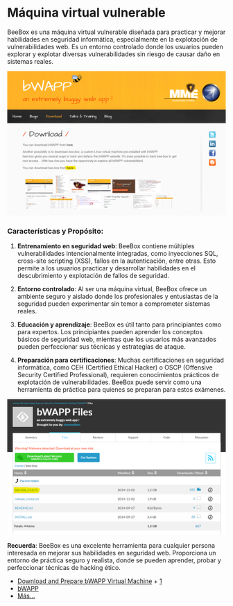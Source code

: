# Máquina virtual vulnerable

BeeBox es una máquina virtual vulnerable diseñada para practicar y mejorar habilidades en seguridad informática, especialmente en la explotación de vulnerabilidades web. Es un entorno controlado donde los usuarios pueden explorar y explotar diversas vulnerabilidades sin riesgo de causar daño en sistemas reales.

![bWAPP](./assets/bwapp.png)

### Características y Propósito:
1. **Entrenamiento en seguridad web**: BeeBox contiene múltiples vulnerabilidades intencionalmente integradas, como inyecciones SQL, cross-site scripting (XSS), fallos en la autenticación, entre otras. Esto permite a los usuarios practicar y desarrollar habilidades en el descubrimiento y explotación de fallos de seguridad.

2. **Entorno controlado**: Al ser una máquina virtual, BeeBox ofrece un ambiente seguro y aislado donde los profesionales y entusiastas de la seguridad pueden experimentar sin temor a comprometer sistemas reales.

3. **Educación y aprendizaje**: BeeBox es útil tanto para principiantes como para expertos. Los principiantes pueden aprender los conceptos básicos de seguridad web, mientras que los usuarios más avanzados pueden perfeccionar sus técnicas y estrategias de ataque.

4. **Preparación para certificaciones**: Muchas certificaciones en seguridad informática, como CEH (Certified Ethical Hacker) o OSCP (Offensive Security Certified Professional), requieren conocimientos prácticos de explotación de vulnerabilidades. BeeBox puede servir como una herramienta de práctica para quienes se preparan para estos exámenes.

![Bee-Box](./assets/bee-box.png)

**Recuerda**: BeeBox es una excelente herramienta para cualquier persona interesada en mejorar sus habilidades en seguridad web. Proporciona un entorno de práctica seguro y realista, donde se pueden aprender, probar y perfeccionar técnicas de hacking ético.



- [Download and Prepare bWAPP Virtual Machine](https://www.computersecuritystudent.com/SECURITY_TOOLS/beebox/v2.2/lesson1/index.html) + [1](https://www.vulnhub.com/entry/bwapp-bee-box-v16,53/)
- [bWAPP](http://www.itsecgames.com/download.htm)
- [Más…](https://www.computersecuritystudent.com/cgi-bin/CSS/process_request_v3.pl?HID=a6dc2e7576fdcb4eba1d6ab893e01a01&TYPE=MAIN)